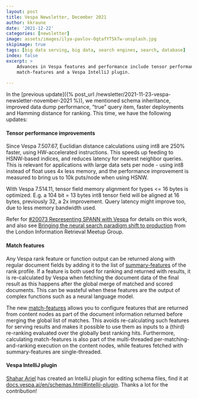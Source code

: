 ```yaml
---
layout: post
title: Vespa Newsletter, December 2021
author: kkraune
date: '2021-12-22'
categories: [newsletter]
image: assets/images/ilya-pavlov-OqtafYT5kTw-unsplash.jpg
skipimage: true
tags: [big data serving, big data, search engines, search, database]
index: false
excerpt: >
    Advances in Vespa features and performance include tensor performance improvements,
    match-features and a Vespa IntelliJ plugin.
    
---
```


In the [previous update]({% post_url /newsletter/2021-11-23-vespa-newsletter-november-2021 %}),
we mentioned schema inheritance, improved data dump performance,
“true” query item, faster deployments and Hamming distance for ranking.
This time, we have the following updates:


#### Tensor performance improvements
Since Vespa 7.507.67, Euclidian distance calculations using int8 are 250% faster, using HW-accelerated instructions.
This speeds up feeding to HSNW-based indices, and reduces latency for nearest neighbor queries.
This is relevant for applications with large data sets per node - using int8 instead of float uses 4x less memory,
and the performance improvement is measured to bring us to 10k puts/node when using HSNW.

With Vespa 7.514.11, tensor field memory alignment for types <= 16 bytes is optimized.
E.g. a 104 bit = 13 bytes int8 tensor field will be aligned at 16 bytes, previously 32, a 2x improvement.
Query latency might improve too, due to less memory bandwidth used.

Refer for [#20073 Representing SPANN with Vespa](https://github.com/vespa-engine/vespa/issues/20073)
for details on this work, and also see
[Bringing the neural search paradigm shift to production](https://docs.google.com/presentation/d/1vWKhSvFH-4MFcs4aNa9CNAy4m_TRMNJ0oJ_va7t3OFA/edit#slide=id.p1)
from the London Information Retrieval Meetup Group.


#### Match features
Any Vespa rank feature or function output can be returned along with regular document fields by adding it to the list of
[summary-features](https://docs.vespa.ai/en/reference/schema-reference.html#summary-features) of the rank profile.
If a feature is both used for ranking and returned with results,
it is re-calculated by Vespa when fetching the document data of the final result
as this happens after the global merge of matched and scored documents.
This can be wasteful when these features are the output of complex functions such as a neural language model.

The new [match-features](https://docs.vespa.ai/en/reference/schema-reference.html#match-features)
allows you to configure features that are returned from content nodes
as part of the document information returned before merging the global list of matches.
This avoids re-calculating such features for serving results
and makes it possible to use them as inputs to a (third) re-ranking evaluated over the globally best ranking hits.
Furthermore, calculating match-features is also part of the
multi-threaded per-matching-and-ranking execution on the content nodes,
while features fetched with summary-features are single-threaded.


#### Vespa IntelliJ plugin
[Shahar Ariel](https://github.com/shahariel) has created an IntelliJ plugin for editing schema files,
find it at [docs.vespa.ai/en/schemas.html#intellij-plugin](https://docs.vespa.ai/en/schemas.html#intellij-plugin).
Thanks a lot for the contribution!
